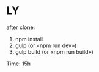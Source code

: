# LY

after clone:

1. npm install
2. gulp (or «npm run dev»)
3. gulp build (or «npm run build»)

Time: 15h